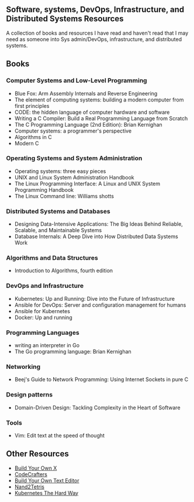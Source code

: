 
## Software, systems, DevOps, Infrastructure, and Distributed Systems Resources

A collection of books and resources I have read and haven't read that I may need as someone into Sys admin/DevOps, infrastructure, and distributed systems.


## Books

### Computer Systems and Low-Level Programming
- Blue Fox: Arm Assembly Internals and Reverse Engineering
- The element of computing systems: building a modern computer from first principles
- CODE: the hidden language of computer hardware and software
- Writing a C Compiler: Build a Real Programming Language from Scratch
- The C Programming Language (2nd Edition): Brian Kernighan
- Computer systems: a programmer's perspective
- Algorithms in C
- Modern C

### Operating Systems and System Administration
- Operating systems: three easy pieces
- UNIX and Linux System Administration Handbook
- The Linux Programming Interface: A Linux and UNIX System Programming Handbook
- The Linux Command line: Williams shotts

### Distributed Systems and Databases
- Designing Data-Intensive Applications: The Big Ideas Behind Reliable, Scalable, and Maintainable Systems
- Database Internals: A Deep Dive into How Distributed Data Systems Work

### Algorithms and Data Structures
- Introduction to Algorithms, fourth edition

### DevOps and Infrastructure
- Kubernetes: Up and Running: Dive into the Future of Infrastructure
- Ansible for DevOps: Server and configuration management for humans
- Ansible for Kubernetes
- Docker: Up and running

### Programming Languages
- writing an interpreter in Go
- The Go programming language: Brian Kernighan

### Networking
- Beej's Guide to Network Programming: Using Internet Sockets in pure C

### Design patterns
- Domain-Driven Design: Tackling Complexity in the Heart of Software


### Tools
- Vim: Edit text at the speed of thought

## Other Resources
- [Build Your Own X](https://build-your-own.org)
- [CodeCrafters](https://codecrafters.io)
- [Build Your Own Text Editor](https://viewsourcecode.org/snaptoken/kilo/)
- [Nand2Tetris](https://www.nand2tetris.org)
- [Kubernetes The Hard Way](https://github.com/kelseyhightower/kubernetes-the-hard-way)
